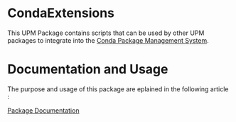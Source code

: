 # CondaExtensions
 
This UPM Package contains scripts that can be used by other UPM packages to integrate into the [Conda Package Management System](https://docs.conda.io/en/latest/).

# Documentation and Usage

The purpose and usage of this package are eplained in the following article :

[Package Documentation](https://medium.com/runic-software/using-conda-as-a-unity-package-version-2-c3442bf9c245)
